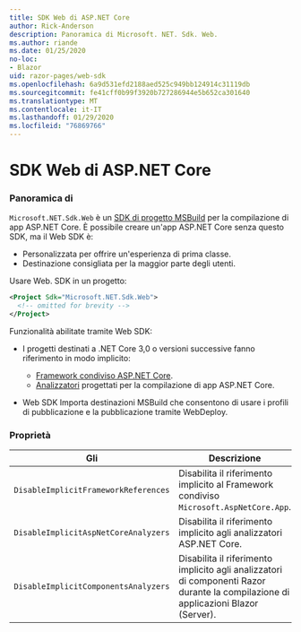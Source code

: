 ```yaml
---
title: SDK Web di ASP.NET Core
author: Rick-Anderson
description: Panoramica di Microsoft. NET. Sdk. Web.
ms.author: riande
ms.date: 01/25/2020
no-loc:
- Blazor
uid: razor-pages/web-sdk
ms.openlocfilehash: 6a9d531efd2188aed525c949bb124914c31119db
ms.sourcegitcommit: fe41cff0b99f3920b727286944e5b652ca301640
ms.translationtype: MT
ms.contentlocale: it-IT
ms.lasthandoff: 01/29/2020
ms.locfileid: "76869766"
---
```

# <a name="aspnet-core-web-sdk"></a>SDK Web di ASP.NET Core

### <a name="overview"></a>Panoramica di

`Microsoft.NET.Sdk.Web` è un [SDK di progetto MSBuild](https://docs.microsoft.com/visualstudio/msbuild/how-to-use-project-sdk) per la compilazione di app ASP.NET Core. È possibile creare un'app ASP.NET Core senza questo SDK, ma il Web SDK è:

* Personalizzata per offrire un'esperienza di prima classe.
* Destinazione consigliata per la maggior parte degli utenti.

Usare Web. SDK in un progetto:

  ```xml
  <Project Sdk="Microsoft.NET.Sdk.Web">
    <!-- omitted for brevity -->
  </Project>
  ```

Funzionalità abilitate tramite Web SDK:

* I progetti destinati a .NET Core 3,0 o versioni successive fanno riferimento in modo implicito:

  * [Framework condiviso ASP.NET Core](xref:fundamentals/metapackage-app).
  * [Analizzatori](/visualstudio/extensibility/getting-started-with-roslyn-analyzers) progettati per la compilazione di app ASP.NET Core.
* Web SDK Importa destinazioni MSBuild che consentono di usare i profili di pubblicazione e la pubblicazione tramite WebDeploy.

### <a name="properties"></a>Proprietà

| Gli | Descrizione |
| -------- | ----------- |
| `DisableImplicitFrameworkReferences` | Disabilita il riferimento implicito al Framework condiviso `Microsoft.AspNetCore.App`. |
| `DisableImplicitAspNetCoreAnalyzers` | Disabilita il riferimento implicito agli analizzatori ASP.NET Core. |
| `DisableImplicitComponentsAnalyzers` | Disabilita il riferimento implicito agli analizzatori di componenti Razor durante la compilazione di applicazioni Blazor (Server). |
